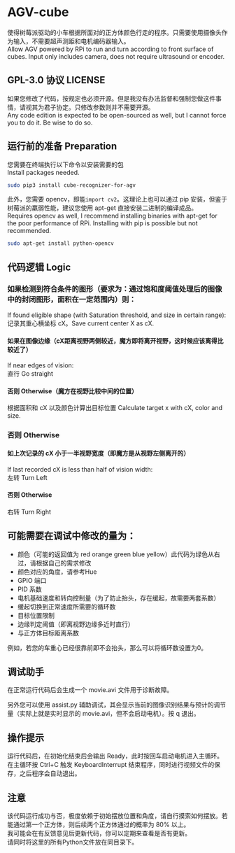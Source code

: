 # AGV-cube
使得树莓派驱动的小车根据所面对的正方体颜色行走的程序。只需要使用摄像头作为输入，不需要超声测距和电机编码器输入。  
Allow AGV powered by RPi to run and turn according to front surface of cubes. Input only includes camera, does not require ultrasound or encoder.

## GPL-3.0 协议 LICENSE
如果您修改了代码，按规定也必须开源。但是我没有办法监督和强制您做这件事情，请视其为君子协定。只修改参数则并不需要开源。  
Any code edition is expected to be open-sourced as well, but I cannot force you to do it. Be wise to do so.

## 运行前的准备 Preparation

您需要在终端执行以下命令以安装需要的包  
Install packages needed.
```bash
sudo pip3 install cube-recognizer-for-agv
```
此外，您需要 opencv，即能`import cv2`。这理论上也可以通过 pip 安装，但鉴于树莓派的羸弱性能，建议您使用 apt-get 直接安装二进制的编译成品。  
Requires opencv as well, I recommend installing binaries with apt-get for the poor performance of RPi. Installing with pip is possible but not recommended.
```bash
sudo apt-get install python-opencv
```

## 代码逻辑 Logic

### 如果检测到符合条件的图形（要求为：通过饱和度阈值处理后的图像中的封闭图形，面积在一定范围内）则：  
  If found eligible shape (with Saturation threshold, and size in certain range):  
  记录其重心横坐标 cX。Save current center X as cX.
  #### 如果在图像边缘（cX距离视野两侧较近，魔方即将离开视野，这时候应该离得比较近了）
  If near edges of vision:  
  直行 Go straight
  #### 否则 Otherwise（魔方在视野比较中间的位置）
  根据面积和 cX 以及颜色计算出目标位置 Calculate target x with cX, color and size.
### 否则 Otherwise
  #### 如上次记录的 cX 小于一半视野宽度（即魔方是从视野左侧离开的）
  If last recorded cX is less than half of vision width:  
  左转 Turn Left
  #### 否则 Otherwise
  右转 Turn Right

## 可能需要在调试中修改的量为：
- 颜色（可能的返回值为 red orange green blue yellow）此代码为绿色从右过，请根据自己的需求修改   
- 颜色对应的角度，请参考Hue  
- GPIO 端口  
- PID 系数  
- 电机基础速度和转向控制量（为了防止抬头，存在缓起，故需要两套系数）  
- 缓起切换到正常速度所需要的循环数  
- 目标位置限制  
- 边缘判定阈值（即离视野边缘多近时直行）  
- 与正方体目标距离系数

例如，若您的车重心已经很靠前即不会抬头，那么可以将循环数设置为0。
## 调试助手
在正常运行代码后会生成一个 movie.avi 文件用于诊断故障。  

另外您可以使用 assist.py 辅助调试，其会显示当前的图像识别结果与预计的调节量（实际上就是实时显示的 movie.avi，但不会启动电机）。按 q 退出。

## 操作提示
运行代码后，在初始化结束后会输出 Ready，此时按回车启动电机进入主循环。  
在主循环按 Ctrl+C 触发 KeyboardInterrupt 结束程序，同时进行视频文件的保存，之后程序会自动退出。

## 注意
该代码运行成功与否，极度依赖于初始摆放位置和角度，请自行摸索如何摆放。若能通过第一个正方体，则后续两个正方体通过的概率为 80% 以上。  
我可能会在有反馈意见后更新代码，你可以定期来查看是否有更新。  
请同时将这里的所有Python文件放在同目录下。
